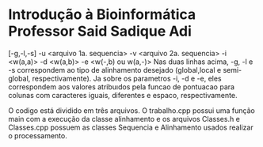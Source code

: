 Introdução à Bioinformática
Professor Said Sadique Adi
===================

<nome executavel> [-g,-l,-s] -u <arquivo 1a. sequencia> -v <arquivo 2a. sequencia> -i <w(a,a)> -d <w(a,b)> -e <w(-,b) ou w(a,-)>
Nas duas linhas acima, -g, -l e -s correspondem ao tipo de alinhamento desejado (global,local e semi-global, respectivamente). 
Ja sobre os parametros -i, -d e -e, eles correspondem aos valores atribuıdos pela funcao de pontuacao para colunas com caracteres iguais, diferentes e espaco, respectivamente.
  

O codigo está dividido em três arquivos. O trabalho.cpp possui uma função main com a execução da classe alinhamento e os arquivos Classes.h e Classes.cpp possuem as classes Sequencia e Alinhamento usados realizar o processamento.
